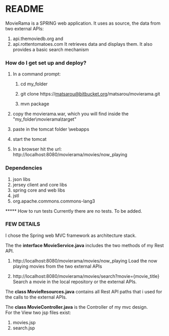 # README #

MovieRama is a SPRING web application. It uses as source, the data from two external APIs: 
1. api.themoviedb.org and 
2. api.rottentomatoes.com
It retrieves data and displays them.
It also provides a basic search mechanism


### How do I get set up and deploy? ###
1. In a command prompt:
	1. cd my_folder

	2. git clone https://matsarou@bitbucket.org/matsarou/movierama.git 

	3. mvn package

2) copy the movierama.war, which you will find inside the "my_folder\movierama\target"

3) paste in the tomcat folder \webapps

4) start the tomcat

5) In a browser hit the url: http://localhost:8080/movierama/movies/now_playing



### Dependencies ###
1. json libs
2. jersey client and core libs
3. spring core and web libs
4. jstl
5. org.apache.commons.commons-lang3 


***** How to run tests
Currently  there are no tests. To be added.

### FEW DETAILS ###
I chose the Spring web MVC framework as architecture stack.

The the **interface MovieService.java** includes the two methods of my Rest API.

1. http://localhost:8080/movierama/movies/now_playing
Load the now playing movies from the two external APIs 

2. http://localhost:8080/movierama/movies/search?movie={movie_title}
Search a movie in the local repository or the external APIs. 

The **class MovieResources.java** contains all Rest API paths that i used for the calls to the external APIs.

The **class MovieController.java** is the Controller of my mvc design.  
For the View two jsp files exist:
1. movies.jsp 
2. search.jsp 
